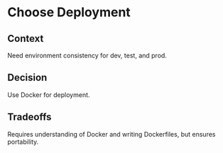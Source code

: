# Choose Deployment

## Context
Need environment consistency for dev, test, and prod.

## Decision
Use Docker for deployment.

## Tradeoffs
Requires understanding of Docker and writing Dockerfiles, but ensures portability.
